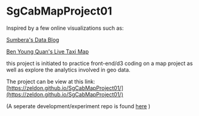 # SgCabMapProject01
Inspired by a few online visualizations such as:

[Sumbera's Data Blog](https://blog.sumbera.com/2014/06/08/leaflet-webgl-many-points-rendering/)

[Ben Young Quan's Live Taxi Map](https://yongquanben.github.io/sg_taxi_availability/)

this project is initiated to practice front-end/d3 coding on a map project 
as well as explore the analytics involved in geo data.

The project can be view at this link:
[https://zeldon.github.io/SgCabMapProject01/](https://zeldon.github.io/SgCabMapProject01/)

(A seperate development/experiment repo is found [here](https://github.com/noobpoke/SgCabMapProject01) )

